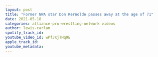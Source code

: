 ```yaml
---
layout: post
title: "Former NWA star Don Kernolde passes away at the age of 71"
date: 2021-05-18
categories: alliance-pro-wrestling-network videos
author: lewis-carlan
spotify_track_id: 
youtube_video_id: wPfJKjTHq9E
apple_track_id: 
youtube_metadata: 
---
```

